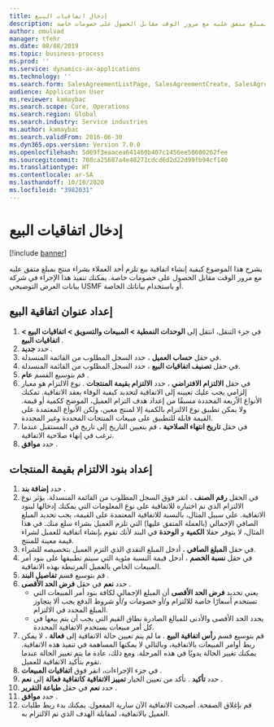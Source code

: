 ```yaml
---
title: إدخال اتفاقيات البيع
description: يشرح هذا الموضوع كيفية إنشاء اتفاقية بيع تلزم أحد العملاء بشراء منتج بمبلغ متفق عليه مع مرور الوقت مقابل الحصول على خصومات خاصة.
author: omulvad
manager: tfehr
ms.date: 08/08/2019
ms.topic: business-process
ms.prod: ''
ms.service: dynamics-ax-applications
ms.technology: ''
ms.search.form: SalesAgreementListPage, SalesAgreementCreate, SalesAgreement, InventItemIdLookupSimple, AgreementConfirmRunForm, SrsReportViewerForm, SalesAgreementCustomerReferencesPart
audience: Application User
ms.reviewer: kamaybac
ms.search.scope: Core, Operations
ms.search.region: Global
ms.search.industry: Service industries
ms.author: kamaybac
ms.search.validFrom: 2016-06-30
ms.dyn365.ops.version: Version 7.0.0
ms.openlocfilehash: 5d69f3eaacea641460b407c1456ee50600262fee
ms.sourcegitcommit: 708ca25687a4e48271cdcd6d2d22d99fb94cf140
ms.translationtype: HT
ms.contentlocale: ar-SA
ms.lasthandoff: 10/10/2020
ms.locfileid: "3982031"
---
```

# <a name="enter-sales-agreements"></a>إدخال اتفاقيات البيع

[!include [banner](../../includes/banner.md)]

يشرح هذا الموضوع كيفية إنشاء اتفاقية بيع تلزم أحد العملاء بشراء منتج بمبلغ متفق عليه مع مرور الوقت مقابل الحصول على خصومات خاصة. يمكنك تنفيذ هذا الإجراء في شركة بيانات العرض التوضيحي USMF أو باستخدام بياناتك الخاصة.


## <a name="set-up-sales-agreement-header"></a>إعداد عنوان اتفاقية البيع
1. في جزء التنقل، انتقل إلى **الوحدات النمطية > المبيعات والتسويق > اتفاقيات البيع > اتفاقيات البيع** .
2. حدد **جديد** .
3. في حقل **حساب العميل** ، حدد السجل المطلوب من القائمة المنسدلة.
4. في حقل **تصنيف اتفاقيات البيع‬** ، حدد السجل المطلوب من القائمة المنسدلة.
5. قم بتوسيع القسم **عام** .
6. في حقل **الالتزام الافتراضي** ، حدد **الالتزام بقيمة المنتجات** . نوع الالتزام هو معيار إلزامي يجب عليك تعيينه إلى الاتفاقية لتحديد كيفية الوفاء بعقد الاتفاقية. تمكنك الأنواع الاًربعة المحددة مسبقًا من إعداد هدف التزام العميل، الموضح ككمية أو قيمة. ولا يمكن تطبيق نوع الالتزام بالكمية إلا لمنتج معين، ولكن الأنواع المعتمدة على القيمة قابلة للتطبيق على مبيعات المنتجات المحددة وغير المحددة.  
7. في حقل **تاريخ انتهاء الصلاحية** ، قم بتعيين التاريخ إلى تاريخ في المستقبل عندما ترغب في إنهاء صلاحية الاتفاقية.
8. حدد **موافق** .

## <a name="set-up-product-value-commitment-lines"></a>إعداد بنود الالتزام بقيمة المنتجات
1. حدد **إضافة بند** .
2. في الحقل **رقم الصنف** ، انقر فوق السجل المطلوب من القائمة المنسدلة. يؤثر نوع الالتزام الذي تم اختياره للاتفاقية على نوع المعلومات التي يمكنك إدخالها لبنود الاتفاقية. على سبيل المثال، بالنسبة للاتفاقية المعتمدة على القيمة، يجب تحديد المبلغ الصافي الإجمالي (بالعملة المتفق عليها) التي تلزم العميل بشراء سلع منك. في هذا المثال، لا يتوفر حقلا **الكمية** و **الوحدة** في البند لأنك تقوم بإنشاء اتفاقية للعميل لشراء قيمة معينة للمنتج.   
3. في حقل **المبلغ الصافي** ، أدخل المبلغ النقدي الذي التزم العميل بتخصيصه للشراء.
4. في حقل **نسبة الخصم** ، أدخل قيمة النسبة مئوية التي سيتم تطبيقها على بنود أمر المبيعات الخاص بالعميل المرتبطة بهذه الاتفاقية.
5. قم بتوسيع قسم **تفاصيل البند** .
6. حدد **نعم** في حقل **فرض الحد الأقصى** .
    - يعني تحديد **فرض الحد الأقصى** أن المبلغ الإجمالي لكافة بنود أمر المبيعات التي تستخدم أسعارًا خاصة للالتزام و/أو خصومات و/أو شروط الدفع يجب ألا يتجاوز المبلغ المحدد في الالتزام.  
    - يحدد الحد الأقصى والأدنى للمبالغ الصادرة نطاق القيم التي يجب أن يتم بيعها في كل أمر مبيعات يستخدم الاتفاقية المحددة.   
7. قم بتوسيع قسم **رأس اتفاقية البيع‬** . ما لم يتم تعيين حالة الاتفاقية إلى **فعالة** ، لا يمكن ربط أوامر المبيعات بالاتفاقية، وبالتالي لا يمكنها المساهمة في تنفيذ هذه الاتفاقية. يمكنك تغيير الحالة يدويًا في هذه المرحلة. ومع ذلك، عادة ما يتم تغيير الحالة عندما تقوم بتأكيد الاتفاقية للعميل.  
8. في جزء الإجراءات، انقر فوق **اتفاقيات المبيعات** .
9. حدد **تأكيد** . تأكد من تعيين الخيار **تمييز الاتفاقية كاتفاقية فعالة** إلى **نعم** .  
10. حدد **نعم** في حقل **طباعة التقرير‬** .
11. حدد **موافق** .
12. قم بإغلاق الصفحة. أصبحت الاتفاقية الآن سارية المفعول. يمكنك بدء ربط طلبات العميل بالاتفاقية، لمقابلة الهدف الذي تم الالتزام به.  

